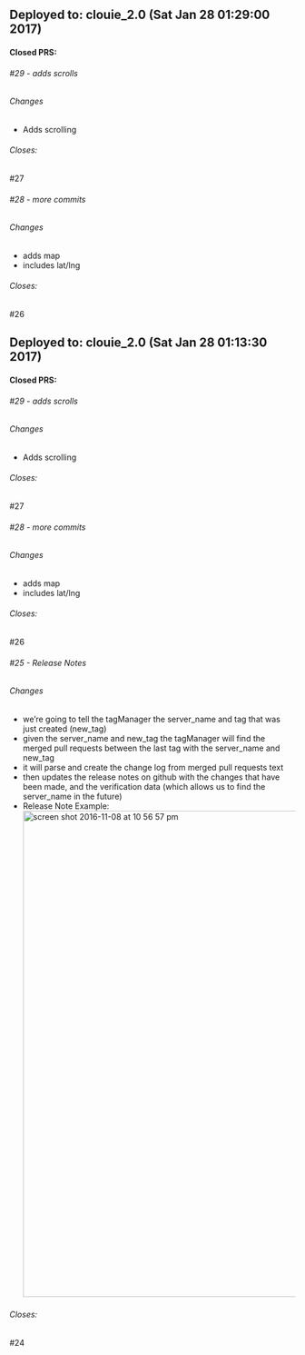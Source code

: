 ## Deployed to: clouie_2.0 (Sat Jan 28 01:29:00 2017)

#### Closed PRS:

###### #29 - adds scrolls

###### Changes
 
- Adds scrolling 


###### Closes:
 #27 

###### #28 - more commits

###### Changes
 
- adds map 
- includes lat/lng 


###### Closes:
 #26 

[meta_data]: {"clouie_2.0":{"old_sha":"77f0d9723c28eecf7ae9a2efda92fe39ec96e5f0","commit_sha":"9a3b4c61a687ed7fe1c78e3167951d32ba5a3330"}}

## Deployed to: clouie_2.0 (Sat Jan 28 01:13:30 2017)

#### Closed PRS:

###### #29 - adds scrolls

###### Changes

- Adds scrolling


###### Closes:
 #27

###### #28 - more commits

###### Changes

- adds map
- includes lat/lng


###### Closes:
 #26

###### #25 - Release Notes

###### Changes

- we’re going to tell the tagManager the server_name and tag that was just created (new_tag)
- given the server_name and new_tag the tagManager will find the merged pull requests between the last tag with the server_name and new_tag
- it will parse and create the change log from merged pull requests text
- then updates the release notes on github with the changes that have been made, and the verification data (which allows us to find the server_name in the future)
- Release Note Example: <img width="856" alt="screen shot 2016-11-08 at 10 56 57 pm" src="https://cloud.githubusercontent.com/assets/8782239/20129725/b9a85554-a606-11e6-92f6-a280e6d52ddb.png">


###### Closes:
 #24

[meta_data]: {"clouie_2.0":{"old_sha":"c649b7aa90da3c89b46a264439ee9a7ebfc716ef","commit_sha":"9a3b4c61a687ed7fe1c78e3167951d32ba5a3330"}}
